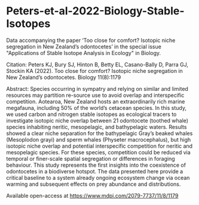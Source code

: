 # Peters-et-al-2022-Biology-Stable-Isotopes

Data accompanying the paper ‘Too close for comfort? Isotopic niche segregation in New Zealand’s odontocetes’ in the special issue "Applications of Stable Isotope Analysis in Ecology" in Biology.
 
Citation: Peters KJ, Bury SJ, Hinton B, Betty EL, Casano-Bally D, Parra GJ, Stockin KA (2022). Too close for comfort? Isotopic niche segregation in New Zealand’s odontocetes. Biology 11(8):1179
 
Abstract: Species occurring in sympatry and relying on similar and limited resources may partition re-source use to avoid overlap and interspecific competition. Aotearoa, New Zealand hosts an extraordinarily rich marine megafauna, including 50% of the world’s cetacean species. In this study, we used carbon and nitrogen stable isotopes as ecological tracers to investigate isotopic niche overlap between 21 odontocete (toothed whale) species inhabiting neritic, mesopelagic, and bathypelagic waters. Results showed a clear niche separation for the bathypelagic Gray’s beaked whales (Mesoplodon grayi) and sperm whales (Physeter macrocephalus), but high isotopic niche overlap and potential interspecific competition for neritic and mesopelagic species. For these species, competition could be reduced via temporal or finer-scale spatial segregation or differences in foraging behaviour. This study represents the first insights into the coexistence of odontocetes in a biodiverse hotspot. The data presented here provide a critical baseline to a system already ongoing ecosystem change via ocean warming and subsequent effects on prey abundance and distributions.
 
Available open-access at https://www.mdpi.com/2079-7737/11/8/1179
